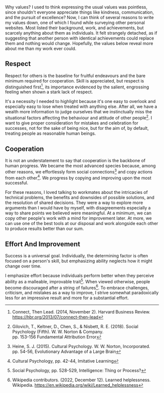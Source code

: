 Why values? I used to think expressing the usual values was pointless, since shouldn't everyone appreciate things like kindness, communication, and the pursuit of excellence? Now, I can think of several reasons to write my values down, one of which I found while surveying other personal websites. Most listed their background, work, and achievements, but scarcely anything about them as individuals. It felt strangely detached, as if suggesting that another person with identical achievements could replace them and nothing would change. Hopefully, the values below reveal more about me than my work ever could.

## Respect

Respect for others is the baseline for fruitful endeavours and the bare minimum required for cooperation. Skill is appreciated, but respect is distinguished first[^1], its importance evidenced by the salient, engrossing feeling when shown a stark lack of respect.

It's a necessity I needed to highlight because it's one easy to overlook and especially easy to lose when treated with anything else. After all, we have a wealth more information to judge ourselves that we instinctually miss the situational factors affecting the behaviour and attitude of other people[^2]. I want to give proper consideration for mistakes and celebration for successes, not for the sake of being nice, but for the aim of, by default, treating people as reasonable human beings.

## Cooperation 

It is not an understatement to say that cooperation is the backbone of human progress. We became the most advanced species because, among other reasons, we effortlessly form social connections[^3] and copy actions from each other[^4]. We progress by copying and improving upon the most successful.

For these reasons, I loved talking to workmates about the intricacies of technical problems, the benefits and downsides of possible solutions, and the resolution of shared decisions. They were a way to explore more arguments than I would have by myself, with disagreements especially a way to share points we believed were meaningful. At a minimum, we can copy other people's work with a mind for improvement later. At more, we can use one of the best tools at our disposal and work alongside each other to produce results better than our sum.

## Effort And Improvement

Success is a universal goal. Individually, the determining factor is often focused on a person's skill, but emphasizing ability neglects how it might change over time.

I emphasize effort because individuals perform better when they perceive ability as a malleable, improvable trait[^5]. When viewed otherwise, people become discouraged after a string of failures[^6]. To embrace challenges, criticism, and mistakes as a way to improve, I strive somewhat paradoxically less for an impressive result and more for a substantial effort.

[^1]: Connect, Then Lead. (2014, November 2). Harvard Business Review. https://hbr.org/2013/07/connect-then-lead
[^2]: Gilovich, T., Keltner, D., Chen, S., & Nisbett, R. E. (2018). Social Psychology (Fifth). W. W. Norton & Company.  
pp. 153-156 Fundamental Attribution Error
[^3]: Heine, S. J. (2015). Cultural Psychology. W. W. Norton, Incorporated.  
pp. 54-56, Evolutionary Advantage of a Large Brain
[^4]: Cultural Psychology[^3], pp. 42-44, Imitative Learning
[^5]: Social Psychology[^2], pp. 528-529, Intelligence: Thing or Process?
[^6]: Wikipedia contributors. (2022, December 12). Learned helplessness. Wikipedia. https://en.wikipedia.org/wiki/Learned_helplessness